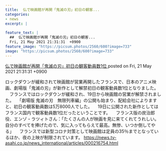 ```yaml
---
title:  仏で映画館が再開「鬼滅の刃」初日の観客...
categories:
- news
excerpt: |
  
feature_text: |
  ##  仏で映画館が再開「鬼滅の刃」初日の観客...
  Fri, 21 May 2021 21:31:31  +0900
feature_image: "https://picsum.photos/2560/600?image=733"
image: "https://picsum.photos/2560/600?image=733"
---
```


[ 仏で映画館が再開「鬼滅の刃」初日の観客動員数1位  ](https://rosie.5ch.net/test/read.cgi/liveplus/1621600291/)
posted on Fri, 21 May 2021 21:31:31  +0900

<!--more-->

ロックダウンが緩和されて映画館が営業再開したフランスで、日本のアニメ映画、劇場版「鬼滅の刃」が新作として解禁初日の観客動員数1位となりました。 　フランスではロックダウンが緩和され、19日から映画館の営業が解禁されました。 　「劇場版 鬼滅の刃　無限列車編」の公開も始まり、配給会社によりますと、初日の観客動員数は5万8000人でした。 　19日に公開された新作としてはフランス国内で観客動員数1位だったということです。 　フランス版の炭治郎役、エンゾ・ラツィトさん：「たくさんの人が映画を見に来てくれてうれしい。自分のすべてを捧げたので、気に入ってもらえて最高。無惨、いつか倒してやる」 　フランスでは新型コロナ対策として映画館は定員の35％までとなっているほか、夜の上映が制限されています。 https://news.tv-asahi.co.jp/news_international/articles/000216754.html
